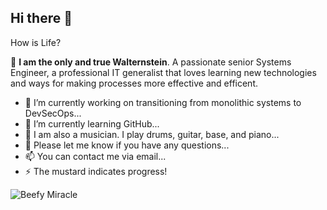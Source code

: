 ## Hi there 👋 

How is Life?

:dragon_face:
**I am the only and true Walternstein**. A passionate senior Systems Engineer, a professional IT generalist that loves learning new technologies and ways for making processes more effective and efficent.

- 🔭 I’m currently working on transitioning from monolithic systems to DevSecOps...
- 🌱 I’m currently learning GitHub...
- 🤔 I am also a musician. I play drums, guitar, base, and piano...
- 💬 Please let me know if you have any questions...
- 📫 You can contact me via email...
- ⚡ The mustard indicates progress! 

![Beefy Miracle](https://fedoraproject.org/w/uploads/6/60/Hotdog.gif)
